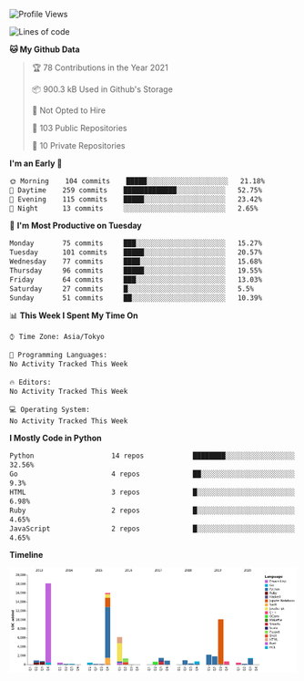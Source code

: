 <!--START_SECTION:waka-->
![Profile Views](http://img.shields.io/badge/Profile%20Views-4-blue)

![Lines of code](https://img.shields.io/badge/From%20Hello%20World%20I%27ve%20Written-67157%20lines%20of%20code-blue)

**🐱 My Github Data** 

> 🏆 78 Contributions in the Year 2021
 > 
> 📦 900.3 kB Used in Github's Storage 
 > 
> 🚫 Not Opted to Hire
 > 
> 📜 103 Public Repositories 
 > 
> 🔑 10 Private Repositories  
 > 
**I'm an Early 🐤** 

```text
🌞 Morning    104 commits    █████░░░░░░░░░░░░░░░░░░░░   21.18% 
🌆 Daytime    259 commits    █████████████░░░░░░░░░░░░   52.75% 
🌃 Evening    115 commits    █████░░░░░░░░░░░░░░░░░░░░   23.42% 
🌙 Night      13 commits     ░░░░░░░░░░░░░░░░░░░░░░░░░   2.65%

```
📅 **I'm Most Productive on Tuesday** 

```text
Monday       75 commits     ███░░░░░░░░░░░░░░░░░░░░░░   15.27% 
Tuesday      101 commits    █████░░░░░░░░░░░░░░░░░░░░   20.57% 
Wednesday    77 commits     ████░░░░░░░░░░░░░░░░░░░░░   15.68% 
Thursday     96 commits     █████░░░░░░░░░░░░░░░░░░░░   19.55% 
Friday       64 commits     ███░░░░░░░░░░░░░░░░░░░░░░   13.03% 
Saturday     27 commits     █░░░░░░░░░░░░░░░░░░░░░░░░   5.5% 
Sunday       51 commits     ██░░░░░░░░░░░░░░░░░░░░░░░   10.39%

```


📊 **This Week I Spent My Time On** 

```text
⌚︎ Time Zone: Asia/Tokyo

💬 Programming Languages: 
No Activity Tracked This Week

🔥 Editors: 
No Activity Tracked This Week

💻 Operating System: 
No Activity Tracked This Week

```

**I Mostly Code in Python** 

```text
Python                   14 repos            ████████░░░░░░░░░░░░░░░░░   32.56% 
Go                       4 repos             ██░░░░░░░░░░░░░░░░░░░░░░░   9.3% 
HTML                     3 repos             █░░░░░░░░░░░░░░░░░░░░░░░░   6.98% 
Ruby                     2 repos             █░░░░░░░░░░░░░░░░░░░░░░░░   4.65% 
JavaScript               2 repos             █░░░░░░░░░░░░░░░░░░░░░░░░   4.65%

```


**Timeline**

![Chart not found](https://raw.githubusercontent.com/takuan-osho/takuan-osho/master/charts/bar_graph.png) 


<!--END_SECTION:waka-->

